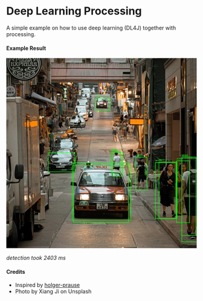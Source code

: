 # Deep Learning Processing
A simple example on how to use deep learning (DL4J) together with processing.

#### Example Result
![Result](data/result.jpg)

*detection took 2403 ms*

#### Credits
- Inspired by [holger-prause](https://github.com/holger-prause/dl4j_yolo)
- Photo by Xiang Ji on Unsplash
